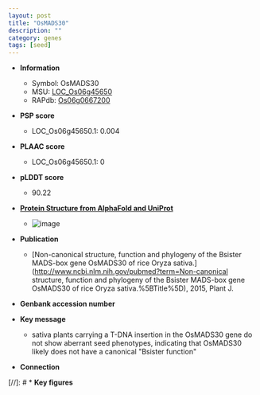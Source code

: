 ```yaml
---
layout: post
title: "OsMADS30"
description: ""
category: genes
tags: [seed]
---
```


* **Information**  
    + Symbol: OsMADS30  
    + MSU: [LOC_Os06g45650](http://rice.plantbiology.msu.edu/cgi-bin/ORF_infopage.cgi?orf=LOC_Os06g45650)  
    + RAPdb: [Os06g0667200](http://rapdb.dna.affrc.go.jp/viewer/gbrowse_details/irgsp1?name=Os06g0667200)  

* **PSP score**  
    + LOC_Os06g45650.1: 0.004 

* **PLAAC score**  
    + LOC_Os06g45650.1: 0 

* **pLDDT score**
    + 90.22

* **[Protein Structure from AlphaFold and UniProt](https://www.uniprot.org/uniprotkb/Q655V4/entry#structure)**
    + ![image](https://ricepsp.github.io/images/Q6/AF-Q655V4-F1.png)

* **Publication**  
    + [Non-canonical structure, function and phylogeny of the Bsister MADS-box gene OsMADS30 of rice Oryza sativa.](http://www.ncbi.nlm.nih.gov/pubmed?term=Non-canonical structure, function and phylogeny of the Bsister MADS-box gene OsMADS30 of rice Oryza sativa.%5BTitle%5D), 2015, Plant J.

* **Genbank accession number**  

* **Key message**  
    + sativa plants carrying a T-DNA insertion in the OsMADS30 gene do not show aberrant seed phenotypes, indicating that OsMADS30 likely does not have a canonical &quot;Bsister function&quot;

* **Connection**  

[//]: # * **Key figures**  



